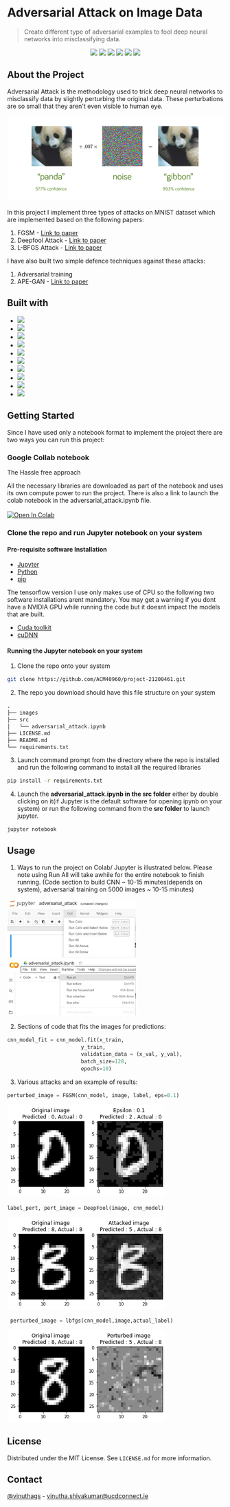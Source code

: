 # Adversarial Attack on Image Data
> Create different type of adversarial examples to fool deep neural networks into misclassifying data.
<p align='center'>
<!-- PROJECT SHIELDS -->
<img src="https://img.shields.io/badge/Python-FFD43B?style=for-the-badge&logo=python&logoColor=blue">
<img src="https://img.shields.io/badge/Jupyter-F37626.svg?&style=for-the-badge&logo=Jupyter&logoColor=white">
<img src="https://img.shields.io/badge/scikit_learn-F7931E?style=for-the-badge&logo=scikit-learn&logoColor=white">
<img src="https://img.shields.io/badge/TensorFlow-FF6F00?style=for-the-badge&logo=TensorFlow&logoColor=white">
<img src="https://img.shields.io/badge/Colab-F9AB00?style=for-the-badge&logo=googlecolab&color=525252">
<img src="https://img.shields.io/badge/Keras-D00000?style=for-the-badge&logo=Keras&logoColor=white">
</p>

<!--ABOUT-->
## About the Project

Adversarial Attack is the methodology used to trick deep neural networks to misclassify data by slightly perturbing the original data. These perturbations are so small that they aren't even visible to human eye.

<img src="https://github.com/ACM40960/project-21200461/blob/main/images/adv_example.png">

In this project I implement three types of attacks on MNIST dataset which are implemented based on the following papers:

1. FGSM - [Link to paper](https://arxiv.org/abs/1412.6572)
2. Deepfool Attack - [Link to paper](https://arxiv.org/abs/1511.04599)
3. L-BFGS Attack - [Link to paper](https://arxiv.org/abs/1312.6199)

I have also built two simple defence techniques against these attacks:

1. Adversarial training
2. APE-GAN - [Link to paper](https://arxiv.org/abs/1707.05474)

<!-- Software and Library details-->
## Built with

* <img src="https://img.shields.io/badge/python-v3.8.8-blue">
* <img src="https://img.shields.io/badge/tensorflow-v2.9.1-orange">
* <img src="https://img.shields.io/badge/numpy-v1.22.3-red">
* <img src="https://img.shields.io/badge/pandas-v1.4.2-brightgreen">
* <img src="https://img.shields.io/badge/seaborn-v0.11.2-yellowgreen">
* <img src="https://img.shields.io/badge/matplotlib-v3.5.1-yellow">
* <img src="https://img.shields.io/badge/xgboost-v1.6.1-lightgrey">
* <img src="https://img.shields.io/badge/sklearn-v1.1.1-blue">
* <img src="https://img.shields.io/badge/keras-v2.9.0-red">
* <img src="https://img.shields.io/badge/tensorflow__probability-v0.17.0-orange">


<!-- Installation details -->
## Getting Started

Since I have used only a notebook format to implement the project there are two ways you can run this project:

### Google Collab notebook

The Hassle free approach

All the necessary libraries are downloaded as part of the notebook and uses its own compute power to run the project.
There is also a link to launch the colab notebook in the adversarial_attack.ipynb file.
<br><br>
<a href="https://colab.research.google.com/drive/1LW_No_8RhMR1EHG_9vBxksWIenLtS8bh?usp=sharing">
  <img src="https://colab.research.google.com/assets/colab-badge.svg" class="center" alt="Open In Colab"/>
</a>

### Clone the repo and run Jupyter notebook on your system

#### Pre-requisite software Installation

- [Jupyter](https://jupyter.org/install)
- [Python](https://www.python.org/downloads/release/python-380/)
- [pip](https://pip.pypa.io/en/stable/installation/)

The tensorflow version I use only makes use of CPU so the following two software installations
arent mandatory. You may get a warning if you dont have a NVIDIA GPU while running the code 
but it doesnt impact the models that are built.

- [Cuda toolkit](https://developer.nvidia.com/cuda-toolkit-archive)
- [cuDNN](https://developer.nvidia.com/cudnn)

#### Running the Jupyter notebook on your system

1. Clone the repo onto your system
```bash
git clone https://github.com/ACM40960/project-21200461.git
```

2. The repo you download should have this file structure on your system

```
.
├── images
├── src
│   └── adversarial_attack.ipynb
├── LICENSE.md
├── README.md
└── requirements.txt
```
3. Launch command prompt from the directory where the repo is installed and run the following command to install all the required libraries

```bash
pip install -r requirements.txt
```

4. Launch the **adversarial_attack.ipynb in the src folder** either by double clicking on it(if Jupyter is the default software for opening ipynb on your system) or run the following command from the **src folder** to launch jupyter.

``` bash
jupyter notebook
```

<!-- USAGE -->
## Usage

1. Ways to run the project on Colab/ Jupyter is illustrated below. Please note using Run All will take awhile for the entire notebook to finish running.
(Code section to build CNN ~ 10-15 minutes(depends on system), adversarial training on 5000 images ~ 10-15 minutes)
<p float="left" >
<img src="https://github.com/ACM40960/project-21200461/blob/main/images/run.jpg"  width=300  title="Jupyter- Run options"/>
<img src="https://github.com/ACM40960/project-21200461/blob/main/images/colab_run.jpg"  width=300 title="Colab-Run options"/>
</p>

2. Sections of code that fits the images for predictions:

```python
cnn_model_fit = cnn_model.fit(x_train, 
                        y_train,
                        validation_data = (x_val, y_val),
                        batch_size=128,
                        epochs=10)
```
3. Various attacks and an example of results:
```python
perturbed_image = FGSM(cnn_model, image, label, eps=0.1)
```
<img src="https://github.com/ACM40960/project-21200461/blob/main/images/fgsm_example.png" title="FGSM">

```python
label_pert, pert_image = DeepFool(image, cnn_model)
```
<img src="https://github.com/ACM40960/project-21200461/blob/main/images/deepfool_example.png" title="DeepFool">

```python
 perturbed_image = lbfgs(cnn_model,image,actual_label)
```
<img src="https://github.com/ACM40960/project-21200461/blob/main/images/lbfgs_example.png" title="LBFGS">

<!-- LICENSE -->
## License

Distributed under the MIT License. See `LICENSE.md` for more information.

<!-- CONTACT -->
## Contact
[@vinuthags](https://github.com/vinuthags) - vinutha.shivakumar@ucdconnect.ie
